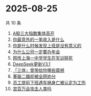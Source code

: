 # 2025-08-25

共 10 条

<!-- BEGIN -->
<!-- 最后更新时间 Mon Aug 25 2025 18:13:31 GMT+0800 (China Standard Time) -->

1. [A股三大指数集体高开](https://www.zhihu.com/search?q=A股三大指数集体高开)
1. [你最意外的一笔收入是什么](https://www.zhihu.com/search?q=你最意外的一笔收入是什么)
1. [你是什么时候发现上班是没有意义的](https://www.zhihu.com/search?q=你是什么时候发现上班是没有意义的)
1. [为什么公司一定要办年会](https://www.zhihu.com/search?q=为什么公司一定要办年会)
1. [网传上海一中学学生在军训猝死](https://www.zhihu.com/search?q=网传上海一中学学生在军训猝死)
1. [DeepSeek更新V3.1](https://www.zhihu.com/search?q=DeepSeek更新V3.1)
1. [「三体」曾带给你哪些震撼](https://www.zhihu.com/search?q=「三体」曾带给你哪些震撼)
1. [董璇二婚却被全网劝分](https://www.zhihu.com/search?q=董璇二婚却被全网劝分)
1. [员工提前下班遇车祸身亡被认定为工伤](https://www.zhihu.com/search?q=员工提前下班遇车祸身亡被认定为工伤)
1. [宫百万会攻击人类吗](https://www.zhihu.com/search?q=宫百万会攻击人类吗)

<!-- END -->
